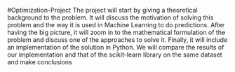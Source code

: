 #Optimization-Project
The project will start by giving a theoretical background to the problem. It will discuss the motivation of solving this problem and the way it is used in Machine Learning to do predictions. After
having the big picture, it will zoom in to the mathematical formulation of the problem and discuss one of the approaches to solve it. Finally, it will include an implementation of the solution in
Python. We will compare the results of our implementation and that of the scikit-learn library on
the same dataset and make conclusions